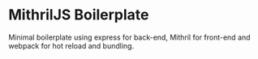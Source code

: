 # MithrilJS Boilerplate

Minimal boilerplate using express for back-end, Mithril for front-end and webpack for hot reload and bundling.